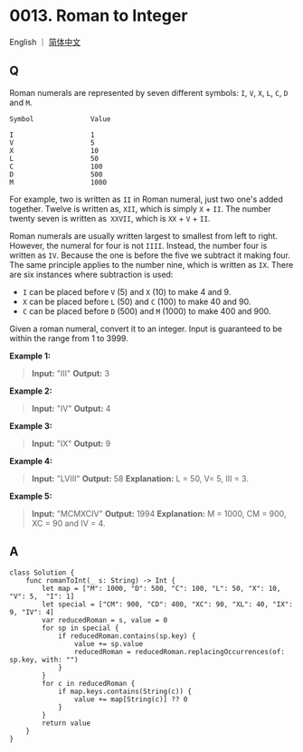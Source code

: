 # 0013.  Roman to Integer

English ｜ [简体中文](./README-zh_CN.md)



## Q

Roman numerals are represented by seven different symbols: `I`, `V`, `X`, `L`, `C`, `D` and `M`.

```
Symbol              Value

I                   1
V                   5
X                   10
L                   50
C                   100
D                   500
M                   1000
```

For example, two is written as `II` in Roman numeral, just two one's added together. Twelve is written as, `XII`, which is simply `X` + `II`. The number twenty seven is written as` XXVII`, which is `XX` + `V` + `II`.

Roman numerals are usually written largest to smallest from left to right. However, the numeral for four is not `IIII`. Instead, the number four is written as `IV`. Because the one is before the five we subtract it making four. The same principle applies to the number nine, which is written as `IX`. There are six instances where subtraction is used:

- `I` can be placed before `V` (5) and `X` (10) to make 4 and 9. 
- `X` can be placed before `L` (50) and `C` (100) to make 40 and 90. 
- `C` can be placed before `D` (500) and `M` (1000) to make 400 and 900.

Given a roman numeral, convert it to an integer. Input is guaranteed to be within the range from 1 to 3999.

**Example 1:**

>**Input:** "III"
>**Output:** 3

**Example 2:**

>**Input:** "IV"
>**Output:** 4

**Example 3:**

>**Input:** "IX"
>**Output:** 9

**Example 4:**

>**Input:** "LVIII"
>**Output:** 58
>**Explanation:** L = 50, V= 5, III = 3.

**Example 5:**

>**Input:** "MCMXCIV"
>**Output:** 1994
>**Explanation:** M = 1000, CM = 900, XC = 90 and IV = 4.



## A

```
class Solution {
    func romanToInt(_ s: String) -> Int {
        let map = ["M": 1000, "D": 500, "C": 100, "L": 50, "X": 10, "V": 5,  "I": 1]
        let special = ["CM": 900, "CD": 400, "XC": 90, "XL": 40, "IX": 9, "IV": 4]
        var reducedRoman = s, value = 0
        for sp in special {
            if reducedRoman.contains(sp.key) {
                value += sp.value
                reducedRoman = reducedRoman.replacingOccurrences(of: sp.key, with: "")
            }
        }
        for c in reducedRoman {
            if map.keys.contains(String(c)) {
                value += map[String(c)] ?? 0
            }
        }
        return value
    }
}
```

